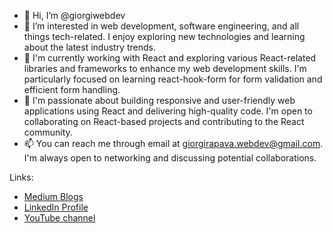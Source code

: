 - 👋 Hi, I’m @giorgiwebdev
- 👀 I’m interested in web development, software engineering, and all things tech-related. I enjoy exploring new technologies and learning about the latest industry trends.
- 🌱 I'm currently working with React and exploring various React-related libraries and frameworks to enhance my web development skills. I'm particularly focused on learning react-hook-form for form validation and efficient form handling.
- 💞️ I'm passionate about building responsive and user-friendly web applications using React and delivering high-quality code. I'm open to collaborating on React-based projects and contributing to the React community.
- 📫 You can reach me through email at giorgirapava.webdev@gmail.com. I'm always open to networking and discussing potential collaborations.

Links:
- [Medium Blogs](https://medium.com/me/stories/public)
- [LinkedIn Profile](https://www.linkedin.com/in/giorgi-rapava-a40a52215/)
- [YouTube channel](https://www.youtube.com/@devedify)


<!---
giorgiwebdev/giorgiwebdev is a ✨ special ✨ repository because its `README.md` (this file) appears on your GitHub profile.
You can click the Preview link to take a look at your changes.
--->
